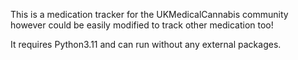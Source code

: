 This is a medication tracker for the UKMedicalCannabis community however could be easily modified to track other medication too!

It requires Python3.11 and can run without any external packages.